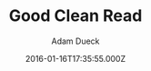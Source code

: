 ---
title: Good Clean Read
github: 'https://github.com/adueck/good-clean-read'
demo: 'http://adueck.github.io/good-clean-read/'
author: Adam Dueck
ssg:
  - Jekyll
cms:
  - No Cms
date: 2016-01-16T17:35:55.000Z
github_branch: master
description: >-
  A Jekyll template for publishing clean, readable articles and single-page
  sites
stale: true
---
